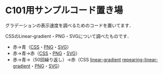 # C101用サンプルコード置き場

グラデーションの表示速度を調べるためのコードを置いてます．

CSSのLinear-gradient・PNG・SVGについて調べたものです．

* 赤→青（[CSS](/gradient_1_css.html)・[PNG](/gradient_1_png.html)・[SVG](/gradient_1_svg.html)）
* 赤→青→赤（[CSS](/gradient_2_css.html)・[PNG](/gradient_2_png.html)・[SVG](/gradient_1_svg.html)）
* 赤→青→（50回繰り返し）→赤（CSS [linear-gradient](/gradient_3_css_1.html) [repearing-linear-gradient](/gradient_3_css_2.html)・[PNG](/gradient_3_png.html)・[SVG](/gradient_3_svg.html)）